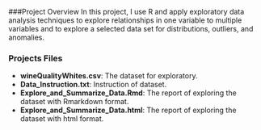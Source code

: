 ###Project Overview
In this project, I use R and apply exploratory data analysis techniques to explore relationships in one variable to multiple variables and to explore a selected data set for distributions, outliers, and anomalies.

### Projects Files
* **wineQualityWhites.csv**: The dataset for exploratory.
* **Data_Instruction.txt**: Instruction of dataset.
* **Explore_and_Summarize_Data.Rmd**: The report of exploring the dataset with Rmarkdown format.
* **Explore_and_Summarize_Data.html**: The report of exploring the dataset with html format.
